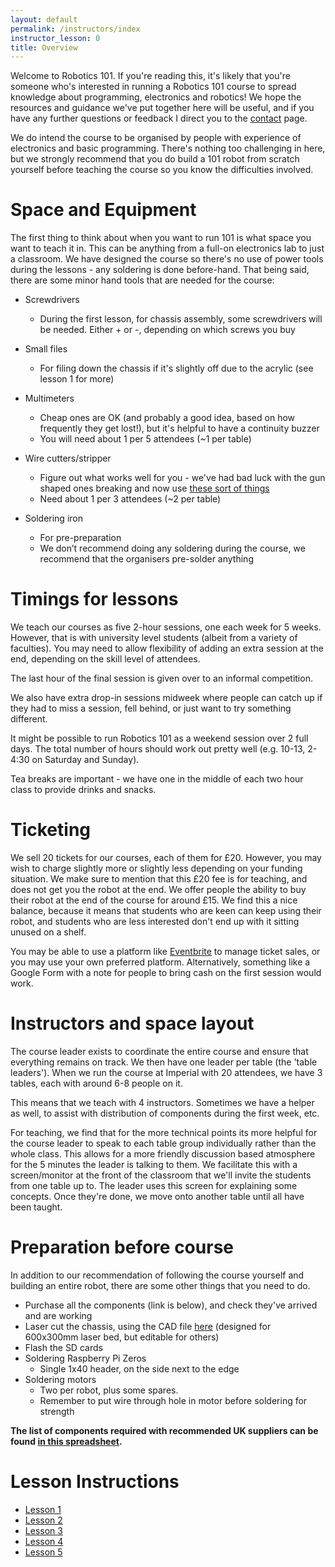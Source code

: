```yaml
---
layout: default
permalink: /instructors/index
instructor_lesson: 0
title: Overview
---
```


Welcome to Robotics 101. If you're reading this, it's likely that you're someone who's interested in running a Robotics 101 course to spread knowledge about programming, electronics and robotics! We hope the resources and guidance we've put together here will be useful, and if you have any further questions or feedback I direct you to the [contact](../contact) page.

We do intend the course to be organised by people with experience of electronics and basic programming. There's nothing too challenging in here, but we strongly recommend that you do build a 101 robot from scratch yourself before teaching the course so you know the difficulties involved.

# Space and Equipment

The first thing to think about when you want to run 101 is what space you want to teach it in. This can be anything from a full-on electronics lab to just a classroom. We have designed the course so there's no use of power tools during the lessons - any soldering is done before-hand. That being said, there are some minor hand tools that are needed for the course:

- Screwdrivers
  - During the first lesson, for chassis assembly, some screwdrivers will be needed. Either + or -, depending on which screws you buy

- Small files
  - For filing down the chassis if it's slightly off due to the acrylic (see lesson 1 for more)
  
- Multimeters
  - Cheap ones are OK (and probably a good idea, based on how frequently they get lost!), but it's helpful to have a continuity buzzer
  - You will need about 1 per 5 attendees (~1 per table)

- Wire cutters/stripper
  - Figure out what works well for you - we've had bad luck with the gun shaped ones breaking and now use [these sort of things](https://mobileimages.lowes.com/product/converted/783250/783250451203.jpg)
  - Need about 1 per 3 attendees (~2 per table)

- Soldering iron
  - For pre-preparation
  - We don’t recommend doing any soldering during the course, we recommend
    that the organisers pre-solder anything

# Timings for lessons

We teach our courses as five 2-hour sessions, one each week for 5 weeks.
However, that is with university level students (albeit from a variety of faculties).
You may need to allow flexibility of adding an
extra session at the end, depending on the skill level of attendees.

The last hour of the final session is given over to an informal competition.

We also have extra drop-in sessions midweek where people can catch up if
they had to miss a session, fell behind, or just want to try something different.

It might be possible to run Robotics 101 as a weekend session over 2 full days. The total number of hours should work out pretty well (e.g. 10-13, 2-4:30 on Saturday and Sunday).

Tea breaks are important - we have one in the middle of each two hour class
to provide drinks and snacks.

# Ticketing

We sell 20 tickets for our courses, each of them for £20. However, you may wish to charge slightly more or slightly less depending on your funding situation. We make sure to mention that this £20 fee is for teaching, and does not get you the robot at the end. We offer people the ability to buy their robot at the end of the course for around £15. We find this a nice balance, because it means that students who are keen can keep using their robot, and students who are less interested don't end up with it sitting unused on a shelf.

You may be able to use a platform like [Eventbrite](https://www.eventbrite.com/) to manage ticket sales, or you may use your own preferred platform. Alternatively, something like a Google Form with a note for people to bring cash on the first session would work.

# Instructors and space layout

The course leader exists to coordinate the entire course and ensure that everything remains on track.
We then have one leader per table (the 'table leaders'). When we run the course at Imperial with 20 attendees, we have 3 tables, each with around 6-8 people on it.

This means that we teach with 4 instructors. Sometimes we have a helper as well, to assist with distribution of components during the first week, etc.

For teaching, we find that for the more technical points its more helpful for the course leader to speak to each table group individually rather than the whole class. This allows for a more friendly discussion based atmosphere for the 5 minutes the leader is talking to them. We facilitate this with a screen/monitor at the front of the classroom that we'll invite the students from one table up to. The leader uses this screen for explaining some concepts. Once they're done, we move onto another table until all have been taught.

# Preparation before course

In addition to our recommendation of following the course yourself and building an entire robot, there are some other things that you need to do.

- Purchase all the components (link is below), and check they've arrived and are working
- Laser cut the chassis, using the CAD file [here](https://github.com/ICRS/101/tree/master/chassis) (designed for 600x300mm laser bed, but editable for others)
- Flash the SD cards
- Soldering Raspberry Pi Zeros
  - Single 1x40 header, on the side next to the edge
- Soldering motors
  - Two per robot, plus some spares.
  - Remember to put wire through hole in motor before soldering for strength

**The list of components required with recommended UK suppliers can be found [in this spreadsheet](https://docs.google.com/spreadsheets/d/e/2PACX-1vQlUArEoWGwaQ96kNuMl-XoWr0mAXAHKhYfU6Mob4DXAsb5-OW5VBEaMFqAtN8speVvV7zD3WpUI8sM/pubhtml?gid=0&single=true).**

# Lesson Instructions

- [Lesson 1](lesson-1)
- [Lesson 2](lesson-2)
- [Lesson 3](lesson-3)
- [Lesson 4](lesson-4)
- [Lesson 5](lesson-5)
